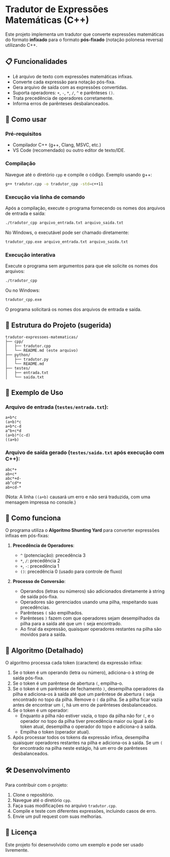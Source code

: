 # Tradutor de Expressões Matemáticas (C++)

Este projeto implementa um tradutor que converte expressões matemáticas do formato **infixado** para o formato **pós-fixado** (notação polonesa reversa) utilizando C++.

## 📋 Funcionalidades

- Lê arquivo de texto com expressões matemáticas infixas.
- Converte cada expressão para notação pós-fixa.
- Gera arquivo de saída com as expressões convertidas.
- Suporta operadores: `+`, `-`, `*`, `/`, `^` e parênteses `()`.
- Trata precedência de operadores corretamente.
- Informa erros de parênteses desbalanceados.

## 🚀 Como usar

### Pré-requisitos

- Compilador C++ (g++, Clang, MSVC, etc.)
- VS Code (recomendado) ou outro editor de texto/IDE.

### Compilação

Navegue até o diretório `cpp` e compile o código. Exemplo usando g++:

```bash
g++ tradutor.cpp -o tradutor_cpp -std=c++11
```

### Execução via linha de comando

Após a compilação, execute o programa fornecendo os nomes dos arquivos de entrada e saída:

```bash
./tradutor_cpp arquivo_entrada.txt arquivo_saida.txt
```

No Windows, o executável pode ser chamado diretamente:

```bash
tradutor_cpp.exe arquivo_entrada.txt arquivo_saida.txt
```

### Execução interativa

Execute o programa sem argumentos para que ele solicite os nomes dos arquivos:

```bash
./tradutor_cpp
```

Ou no Windows:

```bash
tradutor_cpp.exe
```

O programa solicitará os nomes dos arquivos de entrada e saída.

## 📁 Estrutura do Projeto (sugerida)

```
tradutor-expressoes-matematicas/
├── cpp/
│   ├── tradutor.cpp
│   └── README.md (este arquivo)
├── python/
│   ├── tradutor.py
│   └── README.md
├── testes/
│   ├── entrada.txt
│   └── saida.txt
```

## 🔧 Exemplo de Uso

### Arquivo de entrada (`testes/entrada.txt`):

```
a+b*c
(a+b)*c
a+b*c-d
a^b+c*d
(a+b)*(c-d)
((a+b)
```

### Arquivo de saída gerado (`testes/saida.txt` após execução com C++):

```
abc*+
ab+c*
abc*+d-
ab^cd*+
ab+cd-*
```
(Nota: A linha `((a+b)` causará um erro e não será traduzida, com uma mensagem impressa no console.)

## 🧮 Como funciona

O programa utiliza o **Algoritmo Shunting Yard** para converter expressões infixas em pós-fixas:

1.  **Precedência de Operadores**:
    *   `^` (potenciação): precedência 3
    *   `*`, `/`: precedência 2
    *   `+`, `-`: precedência 1
    *   `()`: precedência 0 (usado para controle de fluxo)

2.  **Processo de Conversão**:
    *   Operandos (letras ou números) são adicionados diretamente à string de saída pós-fixa.
    *   Operadores são gerenciados usando uma pilha, respeitando suas precedências.
    *   Parênteses `(` são empilhados.
    *   Parênteses `)` fazem com que operadores sejam desempilhados da pilha para a saída até que um `(` seja encontrado.
    *   Ao final da expressão, quaisquer operadores restantes na pilha são movidos para a saída.

## 🎯 Algoritmo (Detalhado)

O algoritmo processa cada token (caractere) da expressão infixa:

1.  Se o token é um operando (letra ou número), adiciona-o à string de saída pós-fixa.
2.  Se o token é um parêntese de abertura `(`, empilha-o.
3.  Se o token é um parêntese de fechamento `)`, desempilha operadores da pilha e adiciona-os à saída até que um parêntese de abertura `(` seja encontrado no topo da pilha. Remove o `(` da pilha. Se a pilha ficar vazia antes de encontrar um `(`, há um erro de parênteses desbalanceados.
4.  Se o token é um operador:
    *   Enquanto a pilha não estiver vazia, o topo da pilha não for `(`, e o operador no topo da pilha tiver precedência maior ou igual à do token atual, desempilha o operador do topo e adiciona-o à saída.
    *   Empilha o token (operador atual).
5.  Após processar todos os tokens da expressão infixa, desempilha quaisquer operadores restantes na pilha e adiciona-os à saída. Se um `(` for encontrado na pilha neste estágio, há um erro de parênteses desbalanceados.

## 🛠️ Desenvolvimento

Para contribuir com o projeto:

1.  Clone o repositório.
2.  Navegue até o diretório `cpp`.
3.  Faça suas modificações no arquivo `tradutor.cpp`.
4.  Compile e teste com diferentes expressões, incluindo casos de erro.
5.  Envie um pull request com suas melhorias.

## 📝 Licença

Este projeto foi desenvolvido como um exemplo e pode ser usado livremente.
